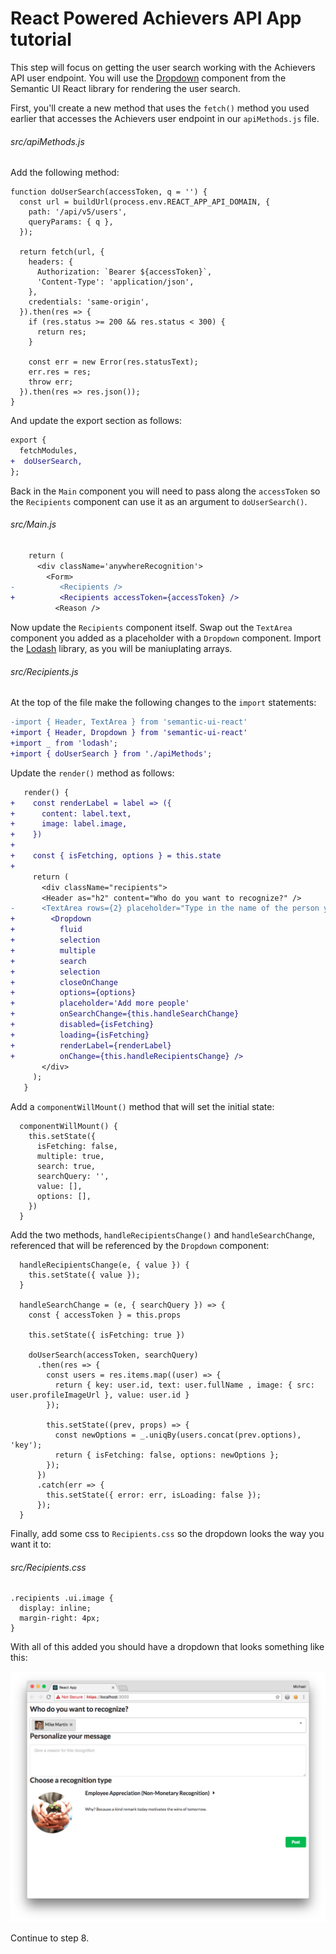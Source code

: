 # React Powered Achievers API App tutorial

This step will focus on getting the user search working with the Achievers API user endpoint. You will use the [Dropdown](https://react.semantic-ui.com/modules/dropdown) component from the Semantic UI React library for rendering the user search.

First, you'll create a new method that uses the `fetch()` method you used earlier that accesses the Achievers user endpoint in our `apiMethods.js` file.

###### src/apiMethods.js

Add the following method:

```
function doUserSearch(accessToken, q = '') {
  const url = buildUrl(process.env.REACT_APP_API_DOMAIN, {
    path: '/api/v5/users',
    queryParams: { q },
  });

  return fetch(url, {
    headers: {
      Authorization: `Bearer ${accessToken}`,
      'Content-Type': 'application/json',
    },
    credentials: 'same-origin',
  }).then(res => {
    if (res.status >= 200 && res.status < 300) {
      return res;
    }

    const err = new Error(res.statusText);
    err.res = res;
    throw err;
  }).then(res => res.json());
}
```

And update the export section as follows:

```diff
export {
  fetchModules,
+  doUserSearch,
};
```

Back in the `Main` component you will need to pass along the `accessToken` so the `Recipients` component can use it as an argument to `doUserSearch()`. 

###### src/Main.js

```diff
    return (
      <div className='anywhereRecognition'>
        <Form>
-          <Recipients />
+          <Recipients accessToken={accessToken} />
          <Reason />
```

Now update the `Recipients` component itself. Swap out the `TextArea` component you added as a placeholder with a `Dropdown` component. Import the [Lodash](https://lodash.com/) library, as you will be maniuplating arrays. 


###### src/Recipients.js

At the top of the file make the following changes to the `import` statements:

```diff
-import { Header, TextArea } from 'semantic-ui-react'
+import { Header, Dropdown } from 'semantic-ui-react'
+import _ from 'lodash';
+import { doUserSearch } from './apiMethods'; 
```

Update the `render()` method as follows:

```diff
   render() {
+    const renderLabel = label => ({
+      content: label.text,
+      image: label.image,
+    })
+
+    const { isFetching, options } = this.state
+
     return (
       <div className="recipients">
       <Header as="h2" content="Who do you want to recognize?" />
-      <TextArea rows={2} placeholder="Type in the name of the person you'd like to recognize" />
+        <Dropdown
+          fluid
+          selection
+          multiple
+          search
+          selection
+          closeOnChange
+          options={options}
+          placeholder='Add more people'
+          onSearchChange={this.handleSearchChange}
+          disabled={isFetching}
+          loading={isFetching}
+          renderLabel={renderLabel} 
+          onChange={this.handleRecipientsChange} />
       </div>
     );
   }
```

Add a `componentWillMount()` method that will set the initial state:

```
  componentWillMount() {
    this.setState({
      isFetching: false,
      multiple: true,
      search: true,
      searchQuery: '',
      value: [],
      options: [],
    })
  }
```

Add the two methods, `handleRecipientsChange()` and `handleSearchChange`, referenced that will be referenced by the `Dropdown` component:

```
  handleRecipientsChange(e, { value }) {
    this.setState({ value });
  }

  handleSearchChange = (e, { searchQuery }) => {
    const { accessToken } = this.props

    this.setState({ isFetching: true })

    doUserSearch(accessToken, searchQuery)
      .then(res => {
        const users = res.items.map((user) => { 
          return { key: user.id, text: user.fullName , image: { src: user.profileImageUrl }, value: user.id } 
        });

        this.setState((prev, props) => {
          const newOptions = _.uniqBy(users.concat(prev.options), 'key');
          return { isFetching: false, options: newOptions };
        });
      })
      .catch(err => {
        this.setState({ error: err, isLoading: false });
      });
  }
```  

Finally, add some css to `Recipients.css` so the dropdown looks the way you want it to:

###### src/Recipients.css

```
.recipients .ui.image {
  display: inline;
  margin-right: 4px;
}
```

With all of this added you should have a dropdown that looks something like this:

![step7a](screenshots/step7aa.png)

Continue to step 8.

